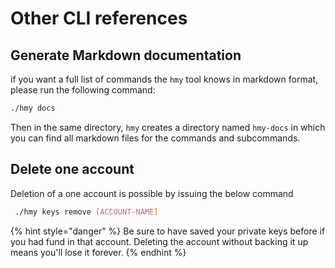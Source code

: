# Other CLI references

## Generate Markdown documentation

if you want a full list of commands the `hmy` tool knows in markdown format, please run the following command:

```bash
./hmy docs
```

Then in the same directory, `hmy` creates a directory named `hmy-docs` in which you can find all markdown files for the commands and subcommands.

## Delete one account

Deletion of a one account is possible by issuing the below command

```bash
 ./hmy keys remove [ACCOUNT-NAME]
```

{% hint style="danger" %}
Be sure to have saved your private keys before if you had fund in that account. Deleting the account without backing it up means you'll lose it forever.
{% endhint %}

